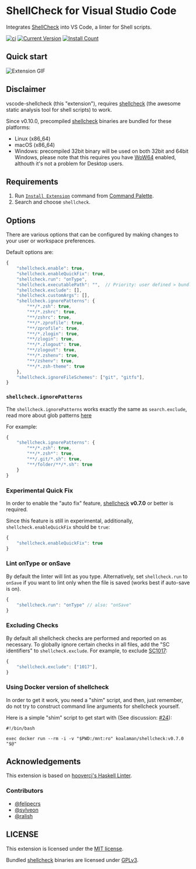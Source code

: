 # ShellCheck for Visual Studio Code

Integrates [ShellCheck](https://github.com/koalaman/shellcheck) into VS Code, a linter for Shell scripts.

[![ci](https://github.com/timonwong/vscode-shellcheck/workflows/ci/badge.svg)](https://github.com/timonwong/vscode-shellcheck/actions?query=workflow%3Aci)
[![Current Version](https://vsmarketplacebadge.apphb.com/version/timonwong.shellcheck.svg)](https://marketplace.visualstudio.com/items?itemName=timonwong.shellcheck)
[![Install Count](https://vsmarketplacebadge.apphb.com/installs-short/timonwong.shellcheck.svg)](https://marketplace.visualstudio.com/items?itemName=timonwong.shellcheck)

## Quick start

![Extension GIF](https://user-images.githubusercontent.com/29582865/106907134-c299c000-66b2-11eb-8d8b-ea1bd898cb3a.gif)

## Disclaimer

vscode-shellcheck (this "extension"), requires [shellcheck] (the awesome static analysis tool for shell scripts) to work.

Since v0.10.0, precompiled [shellcheck] binaries are bundled for these platforms:

-   Linux (x86_64)
-   macOS (x86_64)
-   Windows: precompiled 32bit binary will be used on both 32bit and 64bit Windows, please note that this requires you have [WoW64](https://en.wikipedia.org/wiki/WoW64) enabled, althouth it's not a problem for Desktop users.

## Requirements

1. Run [`Install Extension`](https://code.visualstudio.com/docs/editor/extension-gallery#_install-an-extension) command from [Command Palette](https://code.visualstudio.com/Docs/editor/codebasics#_command-palette).
2. Search and choose `shellcheck`.

## Options

There are various options that can be configured by making changes to your user or workspace preferences.

Default options are:

```javascript
{
    "shellcheck.enable": true,
    "shellcheck.enableQuickFix": true,
    "shellcheck.run": "onType",
    "shellcheck.executablePath": "",  // Priority: user defined > bundled shellcheck binary > "shellcheck"
    "shellcheck.exclude": [],
    "shellcheck.customArgs": [],
    "shellcheck.ignorePatterns": {
        "**/*.zsh": true,
        "**/*.zshrc": true,
        "**/zshrc": true,
        "**/*.zprofile": true,
        "**/zprofile": true,
        "**/*.zlogin": true,
        "**/zlogin": true,
        "**/*.zlogout": true,
        "**/zlogout": true,
        "**/*.zshenv": true,
        "**/zshenv": true,
        "**/*.zsh-theme": true
    },
    "shellcheck.ignoreFileSchemes": ["git", "gitfs"],
}
```

### `shellcheck.ignorePatterns`

The `shellcheck.ignorePatterns` works exactly the same as `search.exclude`, read more about glob patterns [here](https://code.visualstudio.com/docs/editor/codebasics#_advanced-search-options)

For example:

```javascript
{
    "shellcheck.ignorePatterns": {
        "**/*.zsh": true,
        "**/*.zsh*": true,
        "**/.git/*.sh": true,
        "**/folder/**/*.sh": true
    }
}
```

### Experimental Quick Fix

In order to enable the "auto fix" feature, [shellcheck] **v0.7.0** or better is required.

Since this feature is still in experimental, additionally, `shellcheck.enableQuickFix` should be `true`:

```javascript
{
    "shellcheck.enableQuickFix": true
}
```

### Lint onType or onSave

By default the linter will lint as you type. Alternatively, set `shellcheck.run` to `onSave` if you want to lint only when the file is saved (works best if auto-save is on).

```javascript
{
    "shellcheck.run": "onType" // also: "onSave"
}
```

### Excluding Checks

By default all shellcheck checks are performed and reported on as necessary. To globally ignore certain checks in all files, add the "SC identifiers" to `shellcheck.exclude`. For example, to exclude [SC1017](https://github.com/koalaman/shellcheck/wiki/SC1017):

```javascript
{
    "shellcheck.exclude": ["1017"],
}
```

### Using Docker version of shellcheck

In order to get it work, you need a "shim" script, and then, just remember, do not try to construct command line arguments for shellcheck yourself.

Here is a simple "shim" script to get start with (See discussion: [#24](https://github.com/timonwong/vscode-shellcheck/issues/24)):

```shell
#!/bin/bash

exec docker run --rm -i -v "$PWD:/mnt:ro" koalaman/shellcheck:v0.7.0 "$@"
```

## Acknowledgements

This extension is based on [hoovercj's Haskell Linter](https://github.com/hoovercj/vscode-haskell-linter).

### Contributors

-   [@felipecrs](https://github.com/felipecrs)
-   [@sylveon](https://github.com/sylveon)
-   [@ralish](https://github.com/ralish)

## LICENSE

This extension is licensed under the [MIT license](https://github.com/timonwong/vscode-shellcheck/blob/HEAD/./LICENSE).

Bundled [shellcheck] binaries are licensed under [GPLv3](https://github.com/koalaman/shellcheck/blob/master/LICENSE).

[shellcheck]: https://github.com/koalaman/shellcheck
